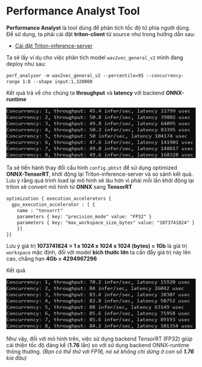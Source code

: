 # Performance Analyst Tool 
**Performance Analyst** là tool dùng để phân tích tốc độ từ phía người dùng. Để sử dụng, ta phải cài đặt **triton-client** từ source như trong hướng dẫn sau:
- [Cài đặt Triton-inference-server](install.md#2-2-cài-đặt-nâng-cao)

Ta sẽ lấy ví dụ cho việc phân tích model ```wav2vec_general_v2``` mình đang deploy như sau:
```
perf_analyzer -m wav2vec_general_v2 --percentile=95 --concurrency-range 1:8 --shape input:1,320000
```
Kết quả trả về cho chúng ta **throughput** và **latency** với backend **ONNX-runtime**
<p align="left">
  <img src="../fig/wav2vec_general_perf_onnx.jpg" width="800">
</p>

Ta sẽ tiến hành thay đổi cấu hình ```config.pbtxt``` để sử dụng optimized **ONNX-TensorRT**, khởi động lại Triton-inference-server và so sánh kết quả. Lưu ý rằng quá trình load lại mô hình sẽ lâu hơn vì phải mỗi lần khởi động lại triton sẽ convert mô hình từ **ONNX** sang **TensorRT**
```
optimization { execution_accelerators {
  gpu_execution_accelerator : [ {
    name : "tensorrt"
    parameters { key: "precision_mode" value: "FP32" }
    parameters { key: "max_workspace_size_bytes" value: "1073741824" }
    }]
}}
```

Lưu ý giá trị <b>1073741824 = 1 x 1024 x 1024 x 1024 (bytes) = 1Gb</b> là giá trị ```workspace``` mặc định, đối với model **kích thước lớn** ta cần đẩy giá trị này lên cao, chẳng hạn **4Gb = 4294967296**

Kết quả
<p align="left">
  <img src="../fig/wav2vec_general_perf_tensorrt.jpg" width="800">
</p>

Như vậy, đối với mô hình trên, việc sử dụng backend TensorRT (FP32) giúp cải thiện tốc độ đáng kể (**1.76** lần) so với sử dụng backend ONNX-runtime thông thường.
*(Bạn có thể thử với FP16, nó sẽ không chỉ dừng ở con số **1.76** kia đâu)*